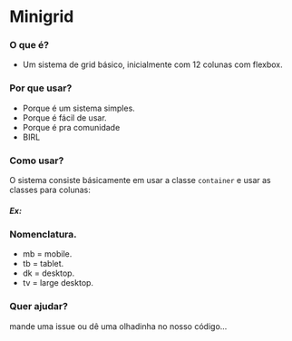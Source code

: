 # Minigrid

### O que é?
* Um sistema de grid básico, inicialmente com 12 colunas com flexbox.

### Por que usar?
* Porque é um sistema simples.
* Porque é fácil de usar.
* Porque é pra comunidade
* BIRL

### Como usar?
O sistema consiste básicamente em usar a classe `container` e usar as classes para colunas:

##### Ex:
<div class="container">
    <div class="mb-12 tb-4 dk-4 tv-2">
</div>


### Nomenclatura.

* mb = mobile.
* tb = tablet.
* dk = desktop.
* tv = large desktop.


### Quer ajudar?

mande uma issue ou dê uma olhadinha no nosso código... 

